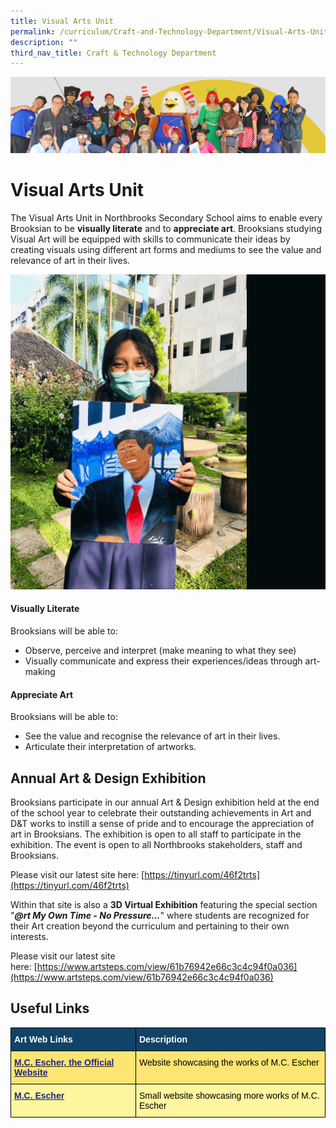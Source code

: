 ```yaml
---
title: Visual Arts Unit
permalink: /curriculum/Craft-and-Technology-Department/Visual-Arts-Unit/
description: ""
third_nav_title: Craft & Technology Department
---
```

![](/images/curriculum.jpg)

Visual Arts Unit
================

The Visual Arts Unit in Northbrooks Secondary School aims to enable every Brooksian to be **visually literate** and to **appreciate art**. Brooksians studying Visual Art will be equipped with skills to communicate their ideas by creating visuals using different art forms and mediums to see the value and relevance of art in their lives.



![](/images/visualarts.gif)

#### **Visually Literate**

Brooksians will be able to:

*   Observe, perceive and interpret (make meaning to what they see)
*   Visually communicate and express their experiences/ideas through art-making

#### **Appreciate Art**

Brooksians will be able to:

*   See the value and recognise the relevance of art in their lives.
*   Articulate their interpretation of artworks.



**Annual Art & Design Exhibition**
----------------------------------

Brooksians participate in our annual Art & Design exhibition held at the end of the school year to celebrate their outstanding achievements in Art and D&T works to instill a sense of pride and to encourage the appreciation of art in Brooksians. The exhibition is open to all staff to participate in the exhibition. The event is open to all Northbrooks stakeholders, staff and Brooksians.

Please visit our latest site here: [https://tinyurl.com/46f2trts](https://tinyurl.com/46f2trts)

Within that site is also a **3D Virtual Exhibition** featuring the special section "**_@rt My Own Time - No Pressure..._**" where students are recognized for their Art creation beyond the curriculum and pertaining to their own interests.

Please visit our latest site here: [https://www.artsteps.com/view/61b76942e66c3c4c94f0a036](https://www.artsteps.com/view/61b76942e66c3c4c94f0a036)
## Useful Links





<style type="text/css">
.tg  {border-collapse:collapse;border-spacing:0;}
.tg td{border-color:black;border-style:solid;border-width:1px;font-family:Arial, sans-serif;font-size:14px;
  overflow:hidden;padding:10px 5px;word-break:normal;}
.tg th{border-color:black;border-style:solid;border-width:1px;font-family:Arial, sans-serif;font-size:14px;
  font-weight:normal;overflow:hidden;padding:10px 5px;word-break:normal;}
.tg .tg-gmrv{background-color:#FCE573;text-align:left;vertical-align:top}
.tg .tg-m96i{background-color:#FDF69E;text-align:left;vertical-align:top}
.tg .tg-1vm2{background-color:#FCE573;color:#20248D;font-weight:bold;text-align:left;vertical-align:top}
.tg .tg-un07{background-color:#104366;color:#FFF;font-weight:bold;text-align:left;vertical-align:top}
.tg .tg-9n0n{background-color:#FDF69E;color:#20248D;font-weight:bold;text-align:left;vertical-align:top}
</style>
<table class="tg">
<thead>
  <tr>
    <th class="tg-un07"><span style="color:#FFF">Art Web Links</span></th>
    <th class="tg-un07"><span style="color:#FFF">Description</span></th>
  </tr>
</thead>
<tbody>
  <tr>
    <td class="tg-1vm2"><a href="https://www.mcescher.com/"><span style="text-decoration:none;color:#20248D">M.C. Escher, the Official Website</span></a></td>
    <td class="tg-gmrv"><span style="color:#000">Website showcasing the works of M.C. Escher</span></td>
  </tr>
  <tr>
    <td class="tg-9n0n"><a href="http://www.etropolis.com/escher/"><span style="text-decoration:none;color:#20248D">M.C. Escher</span></a></td>
    <td class="tg-m96i"><span style="color:#000">Small website showcasing more works of M.C. Escher</span></td>
  </tr>
</tbody>
</table>